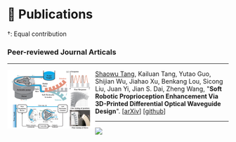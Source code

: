 # 📝 Publications

†: Equal contribution

### Peer-reviewed Journal Articals


---


<img  src="/images/paper_preview/RAL2024a_1.png"  width="200"  align="left" ></a>

<u>Shaowu Tang</u>, Kailuan Tang, Yutao Guo,  Shijian Wu, Jiahao Xu, Benkang Lou, Sicong Liu, Juan Yi, Jian S. Dai, Zheng Wang, 
&quot;**Soft Robotic Proprioception Enhancement Via 3D-Printed Differential Optical Waveguide Design**&quot;. [[arXiv](https://arxiv.org/abs/2409.20081)] [[github](https://github.com/Cuixxx/ProFD)]

---

<img src="https://img.shields.io/badge/ACMMM-2024-blue?style=flat-square"></a>